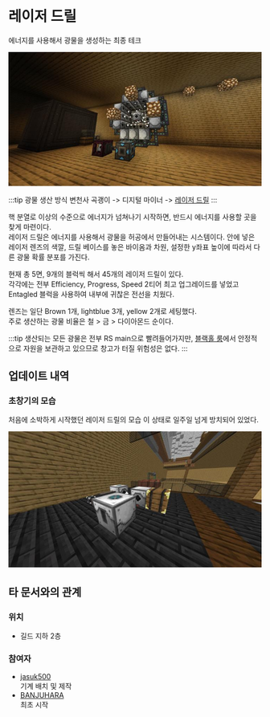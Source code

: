 # 레이저 드릴

에너지를 사용해서 광물을 생성하는 최종 테크

![메인](../../asset/systems/laser_drill/main.jpg)

<!-- tag_target_open:frame:ore_generation_generations -->
:::tip 광물 생산 방식 변천사
곡괭이 -> 디지털 마이너 -> [레이저 드릴](laser_drill.md)
:::
<!-- tag_close -->

핵 분열로 이상의 수준으로 에너지가 넘쳐나기 시작하면, 반드시 에너지를 사용할 곳을 찾게 마련이다.  
레이저 드릴은 에너지를 사용해서 광물을 허공에서 만들어내는 시스템이다. 
안에 넣은 레이저 렌즈의 색깔, 드릴 베이스를 놓은 바이옴과 차원, 설정한 y좌표 높이에 따라서 다른 광물 확률 분포를 가진다. 

현재 총 5면, 9개의 블럭씩 해서 45개의 레이저 드릴이 있다.  
각각에는 전부 Efficiency, Progress, Speed 2티어 최고 업그레이드를 넣었고
Entagled 블럭을 사용하여 내부에 귀찮은 전선을 치웠다. 

렌즈는 일단 Brown 1개, lightblue 3개, yellow 2개로 세팅했다.  
주로 생산하는 광물 비율은 철 > 금 > 다이아몬드 순이다. 

:::tip
생산되는 모든 광물은 전부 RS main으로 빨려들어가지만, [블랙홀 룸](rs_black_hole.md)에서 안정적으로 자원을 보관하고 있으므로 창고가 터질 위험성은 없다.
:::

## 업데이트 내역
### 초창기의 모습

처음에 소박하게 시작했던 레이저 드릴의 모습
이 상태로 일주일 넘게 방치되어 있었다.

![asdf](../../asset/systems/laser_drill/old.jpg)

## 타 문서와의 관계
### 위치
<!-- tag_source_open:link_list:building_spot -->
-  길드 지하 2층
<!-- tag_close -->


### 참여자
<!-- tag_source_open:link_list:member_contribute -->
- [jasuk500](../members/jasuk500.md)  
기계 배치 및 제작
- [BANJUHARA](../members/BANJUHARA.md)  
최초 시작
<!-- tag_close-->